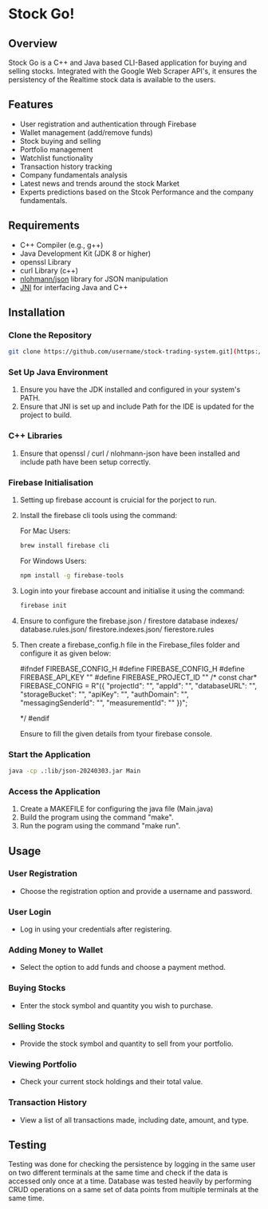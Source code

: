 # Stock Go!

## Overview

Stock Go is a C++ and Java based CLI-Based application for buying and selling stocks. Integrated with the Google Web Scraper API's, it ensures the persistency of the Realtime stock data is available to the users.

## Features

- User registration and authentication through Firebase 
- Wallet management (add/remove funds) 
- Stock buying and selling
- Portfolio management
- Watchlist functionality
- Transaction history tracking
- Company fundamentals analysis
- Latest news and trends around the stock Market
- Experts predictions based on the Stcok Performance and the company fundamentals.

## Requirements

- C++ Compiler (e.g., g++)
- Java Development Kit (JDK 8 or higher)
- openssl Library
- curl Library (c++)
- [nlohmann/json](https://github.com/nlohmann/json) library for JSON manipulation
- [JNI](https://docs.oracle.com/javase/8/docs/technotes/guides/jni/) for interfacing Java and C++

## Installation

### Clone the Repository

```bash
git clone https://github.com/username/stock-trading-system.git](https://github.com/GarvRajput17/StockTrading/garv)
```

### Set Up Java Environment

1. Ensure you have the JDK installed and configured in your system's PATH.
2. Ensure that JNI is set up and include Path for the IDE is updated for the project to build.

### C++ Libraries

1. Ensure that openssl / curl / nlohmann-json have been installed and include path have been setup correctly.

### Firebase Initialisation

1. Setting up firebase account is cruicial for the porject to run.
2. Install the firebase cli tools using the command:

   For Mac Users:

   ```bash
   brew install firebase cli
   ```

   For Windows Users:

   ```bash
   npm install -g firebase-tools
   ```

3. Login into your firebase account and initialise it using the command:
   
   ```bash
   firebase init
   ```
   
4. Ensure to configure the firebase.json / firestore database indexes/ database.rules.json/ firestore.indexes.json/ fierestore.rules
5. Then create a firebase_config.h file in the Firebase_files folder and configure it as given below:
   
    #ifndef FIREBASE_CONFIG_H
    #define FIREBASE_CONFIG_H
    #define FIREBASE_API_KEY ""
    #define FIREBASE_PROJECT_ID ""
    /*
    const char* FIREBASE_CONFIG = R"({
        "projectId": "",
        "appId": "",
        "databaseURL": "",
        "storageBucket": "",
        "apiKey": "",
        "authDomain": "",
        "messagingSenderId": "",
        "measurementId": ""
    })";
    
    */
    #endif

   Ensure to fill the given details from tyour firebase console.


### Start the Application

```bash
java -cp .:lib/json-20240303.jar Main
```

### Access the Application

1. Create a MAKEFILE for configuring the java file (Main.java)
2. Build the program using the command "make".
3. Run the pogram using the command "make run".

## Usage

### User Registration

- Choose the registration option and provide a username and password.

### User Login

- Log in using your credentials after registering.

### Adding Money to Wallet

- Select the option to add funds and choose a payment method.

### Buying Stocks

- Enter the stock symbol and quantity you wish to purchase.

### Selling Stocks

- Provide the stock symbol and quantity to sell from your portfolio.

### Viewing Portfolio

- Check your current stock holdings and their total value.

### Transaction History

- View a list of all transactions made, including date, amount, and type.

## Testing
Testing was done for checking the persistence by logging in the same user on two different terminals at the same time and check if the data is accessed only once at a time. Database was tested heavily by performing CRUD operations on a same set of data points from multiple terminals at the same time. 

